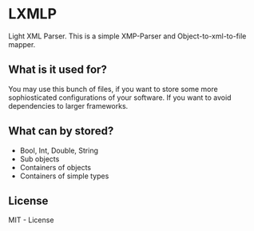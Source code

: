 # LXMLP
Light XML Parser.
This is a simple XMP-Parser and Object-to-xml-to-file mapper.

## What is it used for?
You may use this bunch of files, if you want to store some more sophiosticated configurations of your software.
If you want to avoid dependencies to larger frameworks.

## What can by stored?
- Bool, Int, Double, String
- Sub objects
- Containers of objects
- Containers of simple types

## License
MIT - License

